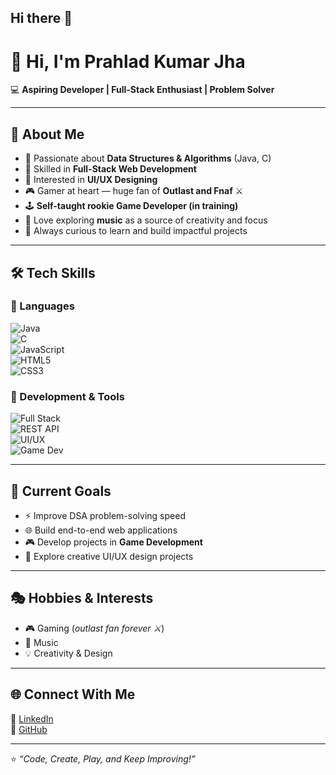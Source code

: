 ## Hi there 👋  
# 👋 Hi, I'm Prahlad Kumar Jha  

💻 **Aspiring Developer | Full-Stack Enthusiast | Problem Solver**  

---

## 🚀 About Me  
- 🔹 Passionate about **Data Structures & Algorithms** (Java, C)  
- 🔹 Skilled in **Full-Stack Web Development**  
- 🔹 Interested in **UI/UX Designing**  
- 🎮 Gamer at heart — huge fan of **Outlast and Fnaf** ⚔️  
- 🕹️ **Self-taught rookie Game Developer (in training)**  
- 🎵 Love exploring **music** as a source of creativity and focus  
- 🔹 Always curious to learn and build impactful projects  

---

## 🛠️ Tech Skills  

### 🔹 Languages  
![Java](https://img.shields.io/badge/Java-%23ED8B00.svg?style=for-the-badge&logo=openjdk&logoColor=white)  
![C](https://img.shields.io/badge/C-%2300599C.svg?style=for-the-badge&logo=c&logoColor=white)  
![JavaScript](https://img.shields.io/badge/JavaScript-%23323330.svg?style=for-the-badge&logo=javascript&logoColor=%23F7DF1E)  
![HTML5](https://img.shields.io/badge/HTML5-%23E34F26.svg?style=for-the-badge&logo=html5&logoColor=white)  
![CSS3](https://img.shields.io/badge/CSS3-%231572B6.svg?style=for-the-badge&logo=css3&logoColor=white)  

### 🔹 Development & Tools  
![Full Stack](https://img.shields.io/badge/Full%20Stack-%23000000.svg?style=for-the-badge&logo=dev.to&logoColor=white)  
![REST API](https://img.shields.io/badge/REST%20API-%23007396.svg?style=for-the-badge&logo=fastapi&logoColor=white)  
![UI/UX](https://img.shields.io/badge/UI%2FUX-%23FF4088.svg?style=for-the-badge&logo=figma&logoColor=white)  
![Game Dev](https://img.shields.io/badge/Game%20Development-%23000000.svg?style=for-the-badge&logo=unity&logoColor=white)  

---

## 📌 Current Goals  
- ⚡ Improve DSA problem-solving speed  
- 🌐 Build end-to-end web applications  
- 🎮 Develop projects in **Game Development**  
- 🎨 Explore creative UI/UX design projects  

---

## 🎭 Hobbies & Interests  
- 🎮 Gaming (*outlast fan forever ⚔️*)  
- 🎵 Music  
- 💡 Creativity & Design  

---

## 🌐 Connect With Me  
💼 [LinkedIn](https://www.linkedin.com/in/prahlad-kumar-jha-b58887285/)  
🐙 [GitHub](https://github.com/aiger2569)  

---

⭐️ *“Code, Create, Play, and Keep Improving!”*
